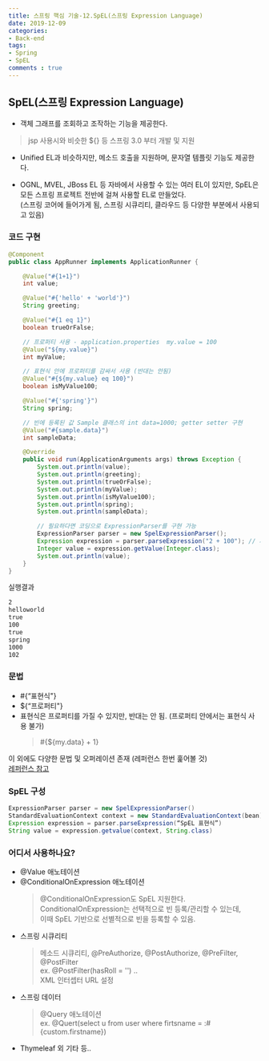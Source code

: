 ```yaml
---
title: 스프링 핵심 기술-12.SpEL(스프링 Expression Language)
date: 2019-12-09
categories:
- Back-end
tags:
- Spring 
- SpEL
comments : true
---
```


## SpEL(스프링 Expression Language)
- 객체 그래프를 조회하고 조작하는 기능을 제공한다.      
>jsp 사용시와 비슷한 ${} 등 스프링 3.0 부터 개발 및 지원

- Unified EL과 비슷하지만, 메소드 호출을 지원하며, 문자열 템플릿 기능도 제공한다.    

- OGNL, MVEL, JBoss EL 등 자바에서 사용할 수 있는 여러 EL이 있지만, SpEL은 모든 스프링 프로젝트 전반에 걸쳐 사용할 EL로 만들었다.        
(스프링 코어에 들어가게 됨, 스프링 시큐리티, 클라우드 등 다양한 부분에서 사용되고 있음)

### 코드 구현

```java
@Component
public class AppRunner implements ApplicationRunner {

    @Value("#{1+1}")
    int value;

    @Value("#{'hello' + 'world'}")
    String greeting;

    @Value("#{1 eq 1}")
    boolean trueOrFalse;

    // 프로퍼티 사용 - application.properties  my.value = 100
    @Value("${my.value}")
    int myValue;

    // 표현식 안에 프로퍼티를 감싸서 사용 (반대는 안됨)
    @Value("#{${my.value} eq 100}")
    boolean isMyValue100;

    @Value("#{'spring'}")
    String spring;

    // 빈에 등록된 값 Sample 클래스의 int data=1000; getter setter 구현 
    @Value("#{sample.data}")
    int sampleData;

    @Override
    public void run(ApplicationArguments args) throws Exception {
        System.out.println(value);
        System.out.println(greeting);
        System.out.println(trueOrFalse);
        System.out.println(myValue);
        System.out.println(isMyValue100);
        System.out.println(spring);
        System.out.println(sampleData);

        // 필요하다면 코딩으로 ExpressionParser를 구현 가능
        ExpressionParser parser = new SpelExpressionParser();
        Expression expression = parser.parseExpression("2 + 100"); // 자체가 익스프레션
        Integer value = expression.getValue(Integer.class);
        System.out.println(value);
    }
}
```


실행결과
```xml
2
helloworld
true
100
true
spring
1000
102
```

### 문법    
- #{“표현식"}    
- ${“프로퍼티"}       
- 표현식은 프로퍼티를 가질 수 있지만, 반대는 안 됨. (프로퍼티 안에서는 표현식 사용 불가)    
  >#{${my.data} + 1}     

이 외에도 다양한 문법 및 오퍼레이션 존재 (레퍼런스 한번 훑어볼 것)        
[레퍼런스 참고](https://docs.spring.io/spring/docs/current/spring-framework-reference/core.html#expressions-language-ref)             


### SpEL 구성
```java
ExpressionParser parser = new SpelExpressionParser()
StandardEvaluationContext context = new StandardEvaluationContext(bean)
Expression expression = parser.parseExpression(“SpEL 표현식”)
String value = expression.getvalue(context, String.class)
```


### 어디서 사용하나요?
- @Value 애노테이션       
- @ConditionalOnExpression 애노테이션     
  >@ConditionalOnExpression도 SpEL 지원한다.             
   ConditionalOnExpression는 선택적으로 빈 등록/관리할 수 있는데,        
   이때 SpEL 기반으로 선별적으로 빈을 등록할 수 있음.     
- 스프링 시큐리티
  >메소드 시큐리티, @PreAuthorize, @PostAuthorize, @PreFilter, @PostFilter     
   ex. @PostFilter(hasRoll = '') ..     
   XML 인터셉터 URL 설정          
- 스프링 데이터   
  >@Query 애노테이션    
  ex. @Quert(select u from user where firtsname = :#{custom.firstname})    
- Thymeleaf 외 기타 등..    

